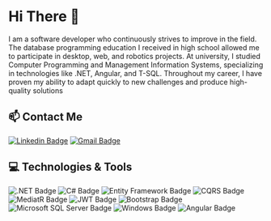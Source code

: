 # Hi There 👋

I am a software developer who continuously strives to improve in the field. The database programming education I received in high school allowed me to participate in desktop, web, and robotics projects. At university, I studied Computer Programming and Management Information Systems, specializing in technologies like .NET, Angular, and T-SQL. Throughout my career, I have proven my ability to adapt quickly to new challenges and produce high-quality solutions

## 📫 Contact Me

[![Linkedin Badge](https://img.shields.io/badge/LinkedIn-0077B5?style=for-the-badge&logo=linkedin&logoColor=white)](https://www.linkedin.com/in/erenakgoz/)
[![Gmail Badge](https://img.shields.io/badge/Gmail-D14836?style=for-the-badge&logo=gmail&logoColor=white)](mailto:hasanerenakgz@gmail.com)

## 💻 Technologies & Tools

![.NET Badge](https://img.shields.io/badge/.NET-5C2D91?style=for-the-badge&logo=.net&logoColor=white)
![C# Badge](https://img.shields.io/badge/C%23-239120?style=for-the-badge&logo=c-sharp&logoColor=white)
![Entity Framework Badge](https://img.shields.io/badge/Entity_Framework-5C2D91?style=for-the-badge&logo=entity-framework&logoColor=white)
![CQRS Badge](https://img.shields.io/badge/CQRS-239120?style=for-the-badge)
![MediatR Badge](https://img.shields.io/badge/MediatR-0078D6?style=for-the-badge)
![JWT Badge](https://img.shields.io/badge/JWT-black?style=for-the-badge&logo=jwt&logoColor=white)
![Bootstrap Badge](https://img.shields.io/badge/bootstrap%20-%23563D7C.svg?&style=for-the-badge&logo=bootstrap&logoColor=white)
![Microsoft SQL Server Badge](https://img.shields.io/badge/Microsoft_SQL_Server-CC2927?style=for-the-badge&logo=microsoft-sql-server&logoColor=white)
![Windows Badge](https://img.shields.io/badge/Windows-0078D6?style=for-the-badge&logo=windows&logoColor=white)
![Angular Badge](https://img.shields.io/badge/angular%20-%23DD0031.svg?&style=for-the-badge&logo=angular&logoColor=white)
